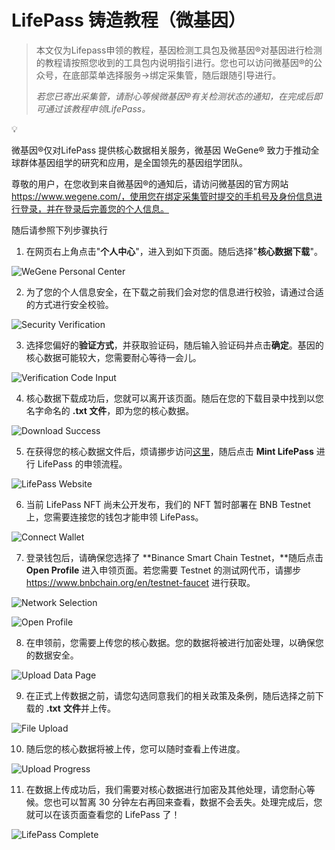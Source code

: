 # LifePass 铸造教程（微基因）

> 本文仅为Lifepass申领的教程，基因检测工具包及微基因®对基因进行检测的教程请按照您收到的工具包内说明指引进行。您也可以访问微基因®的公众号，在底部菜单选择服务->绑定采集管，随后跟随引导进行。
> 
> 
> *若您已寄出采集管，请耐心等候微基因®有关检测状态的通知，在完成后即可通过该教程申领LifePass。*
> 

<aside>
💡

微基因®仅对LifePass 提供核心数据相关服务，微基因 WeGene® 致力于推动全球群体基因组学的研究和应用，是全国领先的基因组学团队。

</aside>

尊敬的用户，在您收到来自微基因®的通知后，请访问微基因的官方网站 https://www.wegene.com/，使用您在绑定采集管时提交的手机号及身份信息进行登录，并在登录后完善您的个人信息。

随后请参照下列步骤执行

1. 在网页右上角点击"**个人中心**"，进入到如下页面。随后选择"**核心数据下载**"。

![WeGene Personal Center](../imgs/tutorials/WeGene/wegene-step-01.png)

2. 为了您的个人信息安全，在下载之前我们会对您的信息进行校验，请通过合适的方式进行安全校验。

![Security Verification](../imgs/tutorials/WeGene/wegene-step-02.png)

3. 选择您偏好的**验证方式**，并获取验证码，随后输入验证码并点击**确定**。基因的核心数据可能较大，您需要耐心等待一会儿。

![Verification Code Input](../imgs/tutorials/WeGene/wegene-step-03.png)

4. 核心数据下载成功后，您就可以离开该页面。随后在您的下载目录中找到以您名字命名的 **.txt 文件**，即为您的核心数据。

![Download Success](../imgs/tutorials/WeGene/wegene-step-04.png)

5. 在获得您的核心数据文件后，烦请挪步访问[这里](https://pass.dlife.xyz/)，随后点击 **Mint LifePass** 进行 LifePass 的申领流程。

![LifePass Website](../imgs/tutorials/WeGene/wegene-step-05.png)

6. 当前 LifePass NFT 尚未公开发布，我们的 NFT 暂时部署在 BNB Testnet 上，您需要连接您的钱包才能申领 LifePass。

![Connect Wallet](../imgs/tutorials/WeGene/wegene-step-06.png)

7. 登录钱包后，请确保您选择了 **Binance Smart Chain Testnet，**随后点击 **Open Profile** 进入申领页面。若您需要 Testnet 的测试网代币，请挪步 https://www.bnbchain.org/en/testnet-faucet 进行获取。

![Network Selection](../imgs/tutorials/WeGene/wegene-step-07.png)

![Open Profile](../imgs/tutorials/WeGene/wegene-step-08.png)

8. 在申领前，您需要上传您的核心数据。您的数据将被进行加密处理，以确保您的数据安全。

![Upload Data Page](../imgs/tutorials/WeGene/wegene-step-09.png)

9. 在正式上传数据之前，请您勾选同意我们的相关政策及条例，随后选择之前下载的 **.txt** **文件**并上传。

![File Upload](../imgs/tutorials/WeGene/wegene-step-10.png)

10. 随后您的核心数据将被上传，您可以随时查看上传进度。

![Upload Progress](../imgs/tutorials/WeGene/wegene-step-11.png)

11. 在数据上传成功后，我们需要对核心数据进行加密及其他处理，请您耐心等候。您也可以暂离 30 分钟左右再回来查看，数据不会丢失。处理完成后，您就可以在该页面查看您的 LifePass 了！

![LifePass Complete](../imgs/tutorials/WeGene/wegene-step-12.png)